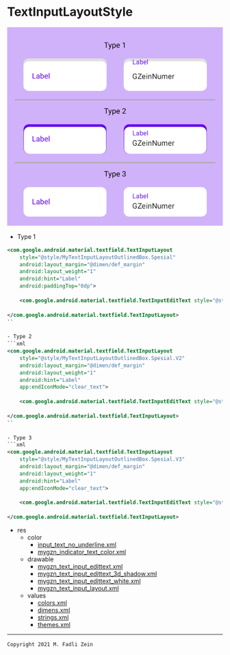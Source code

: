 # TextInputLayoutStyle

![](https://github.com/gzeinnumer/TextInputLayoutStyle/blob/master/preview/preview_1.png)

- Type 1
```xml
<com.google.android.material.textfield.TextInputLayout
    style="@style/MyTextInputLayoutOutlinedBox.Spesial"
    android:layout_margin="@dimen/def_margin"
    android:layout_weight="1"
    android:hint="Label"
    android:paddingTop="0dp">

    <com.google.android.material.textfield.TextInputEditText style="@style/MyTextInputEditText.Spesial" />

</com.google.android.material.textfield.TextInputLayout>
``

- Type 2
```xml
<com.google.android.material.textfield.TextInputLayout
    style="@style/MyTextInputLayoutOutlinedBox.Spesial.V2"
    android:layout_margin="@dimen/def_margin"
    android:layout_weight="1"
    android:hint="Label"
    app:endIconMode="clear_text">

    <com.google.android.material.textfield.TextInputEditText style="@style/MyTextInputEditText.Spesial.V2" />

</com.google.android.material.textfield.TextInputLayout>
``

- Type 3
```xml
<com.google.android.material.textfield.TextInputLayout
    style="@style/MyTextInputLayoutOutlinedBox.Spesial.V3"
    android:layout_margin="@dimen/def_margin"
    android:layout_weight="1"
    android:hint="Label"
    app:endIconMode="clear_text">

    <com.google.android.material.textfield.TextInputEditText style="@style/MyTextInputEditText.Spesial.V3" />

</com.google.android.material.textfield.TextInputLayout>
```

- res
  - color
    - [input_text_no_underline.xml](https://github.com/gzeinnumer/TextInputLayoutStyle/blob/master/app/src/main/res/color/input_text_no_underline.xml)
    - [mygzn_indicator_text_color.xml](https://github.com/gzeinnumer/TextInputLayoutStyle/blob/master/app/src/main/res/color/mygzn_indicator_text_color.xml)
  - drawable
    - [mygzn_text_input_edittext.xml](https://github.com/gzeinnumer/TextInputLayoutStyle/blob/master/app/src/main/res/drawable/mygzn_text_input_edittext.xml)
    - [mygzn_text_input_edittext_3d_shadow.xml](https://github.com/gzeinnumer/TextInputLayoutStyle/blob/master/app/src/main/res/drawable/mygzn_text_input_edittext_3d_shadow.xml)
    - [mygzn_text_input_edittext_white.xml](https://github.com/gzeinnumer/TextInputLayoutStyle/blob/master/app/src/main/res/drawable/mygzn_text_input_edittext_white.xml)
    - [mygzn_text_input_layout.xml](https://github.com/gzeinnumer/TextInputLayoutStyle/blob/master/app/src/main/res/drawable/mygzn_text_input_layout.xml)
  - values
    - [colors.xml](https://github.com/gzeinnumer/TextInputLayoutStyle/blob/master/app/src/main/res/values/colors.xml)
    - [dimens.xml](https://github.com/gzeinnumer/TextInputLayoutStyle/blob/master/app/src/main/res/values/dimens.xml)
    - [strings.xml](https://github.com/gzeinnumer/TextInputLayoutStyle/blob/master/app/src/main/res/values/strings.xml)
    - [themes.xml](https://github.com/gzeinnumer/TextInputLayoutStyle/blob/master/app/src/main/res/values/themes.xml)

---

```
Copyright 2021 M. Fadli Zein
```